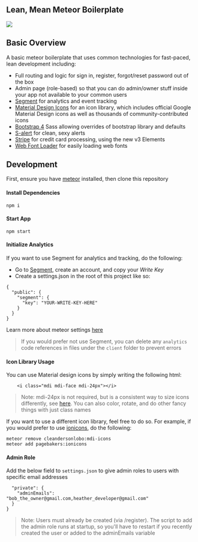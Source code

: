 ## Lean, Mean Meteor Boilerplate
![](http://res.cloudinary.com/dcdth9fpg/image/upload/v1514491986/pexels-photo-378308_1_qwsttp.jpg)

## Basic Overview

A basic meteor boilerplate that uses common technologies for fast-paced, lean development including:

* Full routing and logic for sign in, register, forgot/reset password out of the box
* Admin page (role-based) so that you can do admin/owner stuff inside your app not available to your common users
* [Segment](segment.com) for analytics and event tracking
* [Material Design Icons](https://materialdesignicons.com) for an icon library, which includes official Google Material Design icons as well as thousands of community-contributed icons
* [Bootstrap 4](https://getbootstrap.com/docs/4.0) Sass allowing overrides of bootstrap library and defaults
* [S-alert](http://s-alert.meteorapp.com/) for clean, sexy alerts
* [Stripe](http://stripe.com/) for credit card processing, using the new v3 Elements
* [Web Font Loader](https://github.com/typekit/webfontloader) for easily loading web fonts

## Development

First, ensure you have [meteor](https://www.meteor.com/install) installed, then clone this repository

#### Install Dependencies
```
npm i
```

#### Start App
```
npm start
```

#### Initialize Analytics
If you want to use Segment for analytics and tracking, do the following:
* Go to [Segment](segment.com), create an account, and copy your *Write Key*
* Create a settings.json in the root of this project like so:
```
{
  "public": {
    "segment": {
      "key": "YOUR-WRITE-KEY-HERE"
    }
  }
}

```

Learn more about meteor settings [here](https://docs.meteor.com/api/core.html#Meteor-settings)

> If you would prefer not use Segment, you can delete any `analytics` code references in files under the `client` folder to prevent errors

#### Icon Library Usage
You can use Material design icons by simply writing the following html:
```
	<i class="mdi mdi-face mdi-24px"></i>
```

> Note: mdi-24px is not required, but is a consistent way to size icons differently, see [here](https://materialdesignicons.com/getting-started). You can also color, rotate, and do other fancy things with just class names

If you want to use a different icon library, feel free to do so. For example, if you would prefer to use [ionicons](http://ionicons.com/), do the following:
```
meteor remove cleandersonlobo:mdi-icons
meteor add pagebakers:ionicons
```

#### Admin Role
Add the below field to `settings.json` to give admin roles to users with specific email addresses
```
  "private": {
    "adminEmails": "bob_the_owner@gmail.com,heather_developer@gmail.com"
  }
}
```

> Note: Users must already be created (via /register). The script to add the admin role runs at startup, so you'll have to restart if you recently created the user or added to the adminEmails variable
